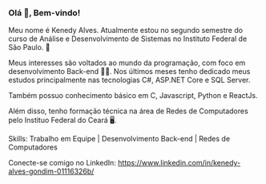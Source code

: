 ### Olá 👋, Bem-vindo!

Meu nome é Kenedy Alves. Atualmente estou no segundo semestre do curso de Análise e Desenvolvimento de Sistemas no Instituto Federal de São Paulo. 🏫

Meus interesses são voltados ao mundo da programação, com foco em desenvolvimento Back-end 👩‍💻. Nos últimos meses tenho dedicado meus estudos principalmente nas tecnologias C#, ASP.NET Core e SQL Server. 

Também possuo conhecimento básico em C, Javascript, Python e ReactJs.

Além disso, tenho formação técnica na área de Redes de Computadores pelo Instituo Federal do Ceará 🖥️.

Skills:
Trabalho em Equipe | Desenvolvimento Back-end | Redes de Computadores

Conecte-se comigo no LinkedIn: https://www.linkedin.com/in/kenedy-alves-gondim-01116326b/
